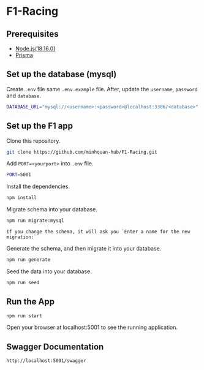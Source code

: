 # F1-Racing

## Prerequisites

- [Node.js(18.16.0)](https://nodejs.org/en/download/)
- [Prisma](https://www.prisma.io/docs)

## Set up the database (mysql)
Create `.env` file same `.env.example` file. After, update the `username`, `password` and `database`.
```sh
DATABASE_URL="mysql://<username>:<password>@localhost:3306/<database>"
```

## Set up the F1 app
Clone this repository.
```sh
git clone https://github.com/minhquan-hub/F1-Racing.git
```

Add `PORT=<yourport>` into `.env` file.
```sh
PORT=5001
```

Install the dependencies.
```sh
npm install
```

Migrate schema into your database.
```sh
npm run migrate:mysql
```
```text
If you change the schema, it will ask you `Enter a name for the new migration:` 
```

Generate the schema, and then migrate it into your database.

```sh
npm run generate
```

Seed the data into your database.
```sh
npm run seed
```

## Run the App
```sh
npm run start
```
Open your browser at localhost:5001 to see the running application.

## Swagger Documentation
```sh
http://localhost:5001/swagger
```


